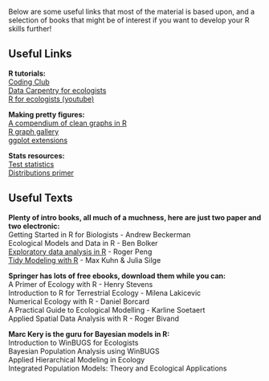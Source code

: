 Below are some useful links that most of the material is based upon, and a selection of books that might be of interest if you want to develop your R skills further!

## Useful Links
**R tutorials:**\
[Coding Club](https://ourcodingclub.github.io/tutorials)\
[Data Carpentry for ecologists](https://datacarpentry.org/R-ecology-lesson/)\
[R for ecologists (youtube)](https://www.youtube.com/c/RforEcologists/videos)

**Making pretty figures:**\
[A compendium of clean graphs in R](https://www.shinyapps.org/apps/RGraphCompendium/index.php)\
[R graph gallery](https://www.r-graph-gallery.com/)\
[ggplot extensions](https://exts.ggplot2.tidyverse.org/gallery/)

**Stats resources:**\
[Test statistics](https://onishlab.colostate.edu/wp-content/uploads/2019/07/which_test_flowchart.png)\
[Distributions primer](http://people.stern.nyu.edu/adamodar/pdfiles/papers/statprimer.pdf)


## Useful Texts
**Plenty of intro books, all much of a muchness, here are just two paper and two electronic:**\
Getting Started in R for Biologists - Andrew Beckerman\
Ecological Models and Data in R - Ben Bolker\
[Exploratory data analysis in R](https://bookdown.org/rdpeng/exdata/) - Roger Peng\
[Tidy Modeling with R](https://www.tmwr.org/) - Max Kuhn & Julia Silge

**Springer has lots of free ebooks, download them while you can:**\
A Primer of Ecology with R - Henry Stevens\
Introduction to R for Terrestrial Ecology - Milena Lakicevic\
Numerical Ecology with R - Daniel Borcard\
A Practical Guide to Ecological Modelling - Karline Soetaert\
Applied Spatial Data Analysis with R - Roger Bivand

**Marc Kery is the guru for Bayesian models in R:**\
Introduction to WinBUGS for Ecologists\
Bayesian Population Analysis using WinBUGS\
Applied Hierarchical Modeling in Ecology\
Integrated Population Models: Theory and Ecological Applications
